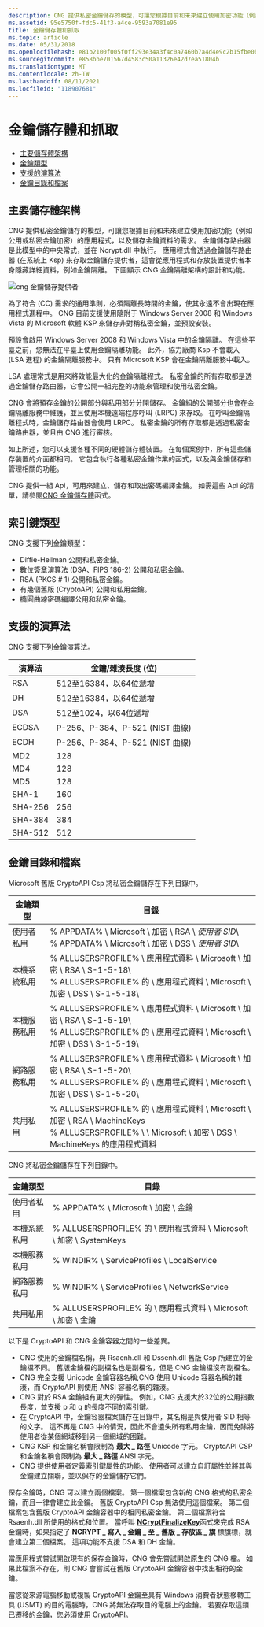 ```yaml
---
description: CNG 提供私密金鑰儲存的模型，可讓您根據目前和未來建立使用加密功能（例如公用或私密金鑰加密）的應用程式，以及儲存金鑰資料的需求。
ms.assetid: 95e5750f-fdc5-41f3-a4ce-9593a7081e95
title: 金鑰儲存體和抓取
ms.topic: article
ms.date: 05/31/2018
ms.openlocfilehash: e81b2100f005f0ff293e34a3f4c0a7460b7a4d4e9c2b15fbe0b3577b5e52394a
ms.sourcegitcommit: e858bbe701567d4583c50a11326e42d7ea51804b
ms.translationtype: MT
ms.contentlocale: zh-TW
ms.lasthandoff: 08/11/2021
ms.locfileid: "118907681"
---
```

# <a name="key-storage-and-retrieval"></a>金鑰儲存體和抓取

-   [主要儲存體架構](#key-storage-architecture)
-   [金鑰類型](#key-types)
-   [支援的演算法](#supported-algorithms)
-   [金鑰目錄和檔案](#key-directories-and-files)

## <a name="key-storage-architecture"></a>主要儲存體架構

CNG 提供私密金鑰儲存的模型，可讓您根據目前和未來建立使用加密功能（例如公用或私密金鑰加密）的應用程式，以及儲存金鑰資料的需求。 金鑰儲存路由器是此模型中的中央常式，並在 Ncrypt.dll 中執行。 應用程式會透過金鑰儲存路由器 (在系統上 Ksp) 來存取金鑰儲存提供者，這會從應用程式和存放裝置提供者本身隱藏詳細資料，例如金鑰隔離。 下圖顯示 CNG 金鑰隔離架構的設計和功能。

![cng 金鑰儲存提供者](images/cng-key-storage-provider.png)

為了符合 (CC) 需求的通用準則，必須隔離長時間的金鑰，使其永遠不會出現在應用程式進程中。 CNG 目前支援使用隨附于 Windows Server 2008 和 Windows Vista 的 Microsoft 軟體 KSP 來儲存非對稱私密金鑰，並預設安裝。

預設會啟用 Windows Server 2008 和 Windows Vista 中的金鑰隔離。 在這些平臺之前，您無法在平臺上使用金鑰隔離功能。 此外，協力廠商 Ksp 不會載入 (LSA 進程) 的金鑰隔離服務中。 只有 Microsoft KSP 會在金鑰隔離服務中載入。

LSA 處理常式是用來將效能最大化的金鑰隔離程式。 私密金鑰的所有存取都是透過金鑰儲存路由器，它會公開一組完整的功能來管理和使用私密金鑰。

CNG 會將預存金鑰的公開部分與私用部分分開儲存。 金鑰組的公開部分也會在金鑰隔離服務中維護，並且使用本機遠端程序呼叫 (LRPC) 來存取。 在呼叫金鑰隔離程式時，金鑰儲存路由器會使用 LRPC。 私密金鑰的所有存取都是透過私密金鑰路由器，並且由 CNG 進行審核。

如上所述，您可以支援各種不同的硬體儲存體裝置。 在每個案例中，所有這些儲存裝置的介面都相同。 它包含執行各種私密金鑰作業的函式，以及與金鑰儲存和管理相關的功能。

CNG 提供一組 Api，可用來建立、儲存和取出密碼編譯金鑰。 如需這些 Api 的清單，請參閱[CNG 金鑰儲存體](cng-key-storage-functions.md)函式。

## <a name="key-types"></a>索引鍵類型

CNG 支援下列金鑰類型：

-   Diffie-Hellman 公開和私密金鑰。
-   數位簽章演算法 (DSA、FIPS 186-2) 公開和私密金鑰。
-   RSA (PKCS \# 1) 公開和私密金鑰。
-   有幾個舊版 (CryptoAPI) 公開和私用金鑰。
-   橢圓曲線密碼編譯公用和私密金鑰。

## <a name="supported-algorithms"></a>支援的演算法

CNG 支援下列金鑰演算法。

| 演算法 | 金鑰/雜湊長度 (位)              |
|-----------|------------------------------------|
| RSA       | 512至16384，以64位遞增 |
| DH        | 512至16384，以64位遞增 |
| DSA       | 512至1024，以64位遞增  |
| ECDSA     | P-256、P-384、P-521 (NIST 曲線)   |
| ECDH      | P-256、P-384、P-521 (NIST 曲線)   |
| MD2       | 128                                |
| MD4       | 128                                |
| MD5       | 128                                |
| SHA-1     | 160                                |
| SHA-256   | 256                                |
| SHA-384   | 384                                |
| SHA-512   | 512                                |



 

## <a name="key-directories-and-files"></a>金鑰目錄和檔案

Microsoft 舊版 CryptoAPI Csp 將私密金鑰儲存在下列目錄中。

| 金鑰類型                | 目錄                                                                                                                                                 |
|-------------------------|-------------------------------------------------------------------------------------------------------------------------------------------------------------|
| 使用者私用            | % APPDATA% \\ Microsoft \\ 加密 \\ RSA \\ *使用者 SID*\\<br/>% APPDATA% \\ Microsoft \\ 加密 \\ DSS \\ *使用者 SID*\\<br/>                                                   |
| 本機系統私用    | % ALLUSERSPROFILE% \\ 應用程式資料 \\ Microsoft \\ 加密 \\ RSA \\ S-1-5-18\\<br/>% ALLUSERSPROFILE% 的 \\ 應用程式資料 \\ Microsoft \\ 加密 \\ DSS \\ S-1-5-18\\<br/>   |
| 本機服務私用   | % ALLUSERSPROFILE% \\ 應用程式資料 \\ Microsoft \\ 加密 \\ RSA \\ S-1-5-19\\<br/>% ALLUSERSPROFILE% 的 \\ 應用程式資料 \\ Microsoft \\ 加密 \\ DSS \\ S-1-5-19\\<br/>   |
| 網路服務私用 | % ALLUSERSPROFILE% \\ 應用程式資料 \\ Microsoft \\ 加密 \\ RSA \\ S-1-5-20\\<br/>% ALLUSERSPROFILE% 的 \\ 應用程式資料 \\ Microsoft \\ 加密 \\ DSS \\ S-1-5-20\\<br/>   |
| 共用私用          | % ALLUSERSPROFILE% 的 \\ 應用程式資料 \\ Microsoft \\ 加密 \\ RSA \\ MachineKeys<br/>% ALLUSERSPROFILE% \\ \\ Microsoft \\ 加密 \\ DSS \\ MachineKeys 的應用程式資料<br/> |



 

CNG 將私密金鑰儲存在下列目錄中。

| 金鑰類型                | 目錄                                                          |
|-------------------------|--------------------------------------------------------------------|
| 使用者私用            | % APPDATA% \\ Microsoft \\ 加密 \\ 金鑰                                 |
| 本機系統私用    | % ALLUSERSPROFILE% 的 \\ 應用程式資料 \\ Microsoft \\ 加密 \\ SystemKeys |
| 本機服務私用   | % WINDIR% \\ ServiceProfiles \\ LocalService                            |
| 網路服務私用 | % WINDIR% \\ ServiceProfiles \\ NetworkService                          |
| 共用私用          | % ALLUSERSPROFILE% 的 \\ 應用程式資料 \\ Microsoft \\ 加密 \\ 金鑰       |



 

以下是 CryptoAPI 和 CNG 金鑰容器之間的一些差異。

-   CNG 使用的金鑰檔名稱，與 Rsaenh.dll 和 Dssenh.dll 舊版 Csp 所建立的金鑰檔不同。 舊版金鑰檔的副檔名也是副檔名，但是 CNG 金鑰檔沒有副檔名。
-   CNG 完全支援 Unicode 金鑰容器名稱;CNG 使用 Unicode 容器名稱的雜湊，而 CryptoAPI 則使用 ANSI 容器名稱的雜湊。
-   CNG 對於 RSA 金鑰組有更大的彈性。 例如，CNG 支援大於32位的公用指數長度，並支援 p 和 q 的長度不同的索引鍵。
-   在 CryptoAPI 中，金鑰容器檔案儲存在目錄中，其名稱是與使用者 SID 相等的文字。 這不再是 CNG 中的情況，因此不會遺失所有私用金鑰，因而免除將使用者從某個網域移到另一個網域的困難。
-   CNG KSP 和金鑰名稱會限制為 **最大 \_ 路徑** Unicode 字元。 CryptoAPI CSP 和金鑰名稱會限制為 **最大 \_ 路徑** ANSI 字元。
-   CNG 提供使用者定義索引鍵屬性的功能。 使用者可以建立自訂屬性並將其與金鑰建立關聯，並以保存的金鑰儲存它們。

保存金鑰時，CNG 可以建立兩個檔案。 第一個檔案包含新的 CNG 格式的私密金鑰，而且一律會建立此金鑰。 舊版 CryptoAPI Csp 無法使用這個檔案。 第二個檔案包含舊版 CryptoAPI 金鑰容器中的相同私密金鑰。 第二個檔案符合 Rsaenh.dll 所使用的格式和位置。 當呼叫 [**NCryptFinalizeKey**](/windows/desktop/api/Ncrypt/nf-ncrypt-ncryptfinalizekey)函式來完成 RSA 金鑰時，如果指定了 **NCRYPT \_ 寫入 \_ 金鑰 \_ 至 \_ 舊版 \_ 存放區 \_ 旗** 標旗標，就會建立第二個檔案。 這項功能不支援 DSA 和 DH 金鑰。

當應用程式嘗試開啟現有的保存金鑰時，CNG 會先嘗試開啟原生的 CNG 檔。 如果此檔案不存在，則 CNG 會嘗試在舊版 CryptoAPI 金鑰容器中找出相符的金鑰。

當您從來源電腦移動或複製 CryptoAPI 金鑰至具有 Windows 消費者狀態移轉工具 (USMT) 的目的電腦時，CNG 將無法存取目的電腦上的金鑰。 若要存取這類已遷移的金鑰，您必須使用 CryptoAPI。

 

 




